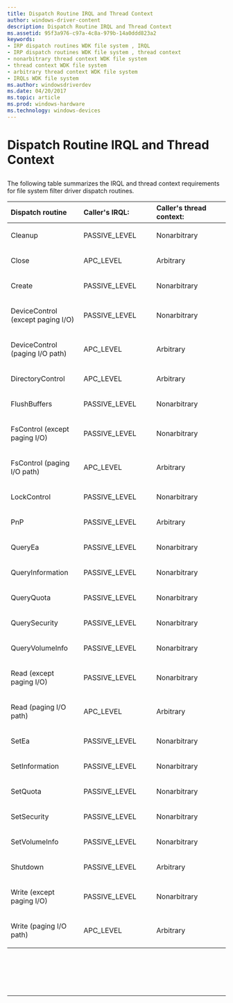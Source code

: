 ```yaml
---
title: Dispatch Routine IRQL and Thread Context
author: windows-driver-content
description: Dispatch Routine IRQL and Thread Context
ms.assetid: 95f3a976-c97a-4c8a-979b-14a0ddd823a2
keywords:
- IRP dispatch routines WDK file system , IRQL
- IRP dispatch routines WDK file system , thread context
- nonarbitrary thread context WDK file system
- thread context WDK file system
- arbitrary thread context WDK file system
- IRQLs WDK file system
ms.author: windowsdriverdev
ms.date: 04/20/2017
ms.topic: article
ms.prod: windows-hardware
ms.technology: windows-devices
---
```


# Dispatch Routine IRQL and Thread Context


## <span id="ddk_dispatch_routine_irql_and_thread_context_if"></span><span id="DDK_DISPATCH_ROUTINE_IRQL_AND_THREAD_CONTEXT_IF"></span>


The following table summarizes the IRQL and thread context requirements for file system filter driver dispatch routines.

<table>
<colgroup>
<col width="33%" />
<col width="33%" />
<col width="33%" />
</colgroup>
<thead>
<tr class="header">
<th align="left">Dispatch routine</th>
<th align="left">Caller's IRQL:</th>
<th align="left">Caller's thread context:</th>
</tr>
</thead>
<tbody>
<tr class="odd">
<td align="left"><p>Cleanup</p></td>
<td align="left"><p>PASSIVE_LEVEL</p></td>
<td align="left"><p>Nonarbitrary</p></td>
</tr>
<tr class="even">
<td align="left"><p>Close</p></td>
<td align="left"><p>APC_LEVEL</p></td>
<td align="left"><p>Arbitrary</p></td>
</tr>
<tr class="odd">
<td align="left"><p>Create</p></td>
<td align="left"><p>PASSIVE_LEVEL</p></td>
<td align="left"><p>Nonarbitrary</p></td>
</tr>
<tr class="even">
<td align="left"><p>DeviceControl (except paging I/O)</p></td>
<td align="left"><p>PASSIVE_LEVEL</p></td>
<td align="left"><p>Nonarbitrary</p></td>
</tr>
<tr class="odd">
<td align="left"><p>DeviceControl (paging I/O path)</p></td>
<td align="left"><p>APC_LEVEL</p></td>
<td align="left"><p>Arbitrary</p></td>
</tr>
<tr class="even">
<td align="left"><p>DirectoryControl</p></td>
<td align="left"><p>APC_LEVEL</p></td>
<td align="left"><p>Arbitrary</p></td>
</tr>
<tr class="odd">
<td align="left"><p>FlushBuffers</p></td>
<td align="left"><p>PASSIVE_LEVEL</p></td>
<td align="left"><p>Nonarbitrary</p></td>
</tr>
<tr class="even">
<td align="left"><p>FsControl (except paging I/O)</p></td>
<td align="left"><p>PASSIVE_LEVEL</p></td>
<td align="left"><p>Nonarbitrary</p></td>
</tr>
<tr class="odd">
<td align="left"><p>FsControl (paging I/O path)</p></td>
<td align="left"><p>APC_LEVEL</p></td>
<td align="left"><p>Arbitrary</p></td>
</tr>
<tr class="even">
<td align="left"><p>LockControl</p></td>
<td align="left"><p>PASSIVE_LEVEL</p></td>
<td align="left"><p>Nonarbitrary</p></td>
</tr>
<tr class="odd">
<td align="left"><p>PnP</p></td>
<td align="left"><p>PASSIVE_LEVEL</p></td>
<td align="left"><p>Arbitrary</p></td>
</tr>
<tr class="even">
<td align="left"><p>QueryEa</p></td>
<td align="left"><p>PASSIVE_LEVEL</p></td>
<td align="left"><p>Nonarbitrary</p></td>
</tr>
<tr class="odd">
<td align="left"><p>QueryInformation</p></td>
<td align="left"><p>PASSIVE_LEVEL</p></td>
<td align="left"><p>Nonarbitrary</p></td>
</tr>
<tr class="even">
<td align="left"><p>QueryQuota</p></td>
<td align="left"><p>PASSIVE_LEVEL</p></td>
<td align="left"><p>Nonarbitrary</p></td>
</tr>
<tr class="odd">
<td align="left"><p>QuerySecurity</p></td>
<td align="left"><p>PASSIVE_LEVEL</p></td>
<td align="left"><p>Nonarbitrary</p></td>
</tr>
<tr class="even">
<td align="left"><p>QueryVolumeInfo</p></td>
<td align="left"><p>PASSIVE_LEVEL</p></td>
<td align="left"><p>Nonarbitrary</p></td>
</tr>
<tr class="odd">
<td align="left"><p>Read (except paging I/O)</p></td>
<td align="left"><p>PASSIVE_LEVEL</p></td>
<td align="left"><p>Nonarbitrary</p></td>
</tr>
<tr class="even">
<td align="left"><p>Read (paging I/O path)</p></td>
<td align="left"><p>APC_LEVEL</p></td>
<td align="left"><p>Arbitrary</p></td>
</tr>
<tr class="odd">
<td align="left"><p>SetEa</p></td>
<td align="left"><p>PASSIVE_LEVEL</p></td>
<td align="left"><p>Nonarbitrary</p></td>
</tr>
<tr class="even">
<td align="left"><p>SetInformation</p></td>
<td align="left"><p>PASSIVE_LEVEL</p></td>
<td align="left"><p>Nonarbitrary</p></td>
</tr>
<tr class="odd">
<td align="left"><p>SetQuota</p></td>
<td align="left"><p>PASSIVE_LEVEL</p></td>
<td align="left"><p>Nonarbitrary</p></td>
</tr>
<tr class="even">
<td align="left"><p>SetSecurity</p></td>
<td align="left"><p>PASSIVE_LEVEL</p></td>
<td align="left"><p>Nonarbitrary</p></td>
</tr>
<tr class="odd">
<td align="left"><p>SetVolumeInfo</p></td>
<td align="left"><p>PASSIVE_LEVEL</p></td>
<td align="left"><p>Nonarbitrary</p></td>
</tr>
<tr class="even">
<td align="left"><p>Shutdown</p></td>
<td align="left"><p>PASSIVE_LEVEL</p></td>
<td align="left"><p>Arbitrary</p></td>
</tr>
<tr class="odd">
<td align="left"><p>Write (except paging I/O)</p></td>
<td align="left"><p>PASSIVE_LEVEL</p></td>
<td align="left"><p>Nonarbitrary</p></td>
</tr>
<tr class="even">
<td align="left"><p>Write (paging I/O path)</p></td>
<td align="left"><p>APC_LEVEL</p></td>
<td align="left"><p>Arbitrary</p></td>
</tr>
</tbody>
</table>

 

 

 


--------------------


